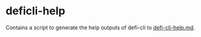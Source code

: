 # deficli-help

Contains a script to generate the help outputs of defi-cli to [defi-cli-help.md](defi-cli-help.md).
